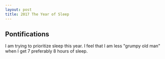 ```yaml
---
layout: post
title: 2017 The Year of Sleep
---
```



## Pontifications

I am trying to prioritize sleep this year. I feel that I am less "grumpy old man" when I get 7 preferably 8 hours of sleep. 